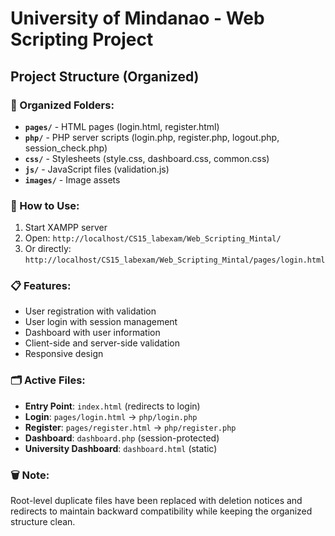 # University of Mindanao - Web Scripting Project

## Project Structure (Organized)

### 📁 Organized Folders:
- **`pages/`** - HTML pages (login.html, register.html)
- **`php/`** - PHP server scripts (login.php, register.php, logout.php, session_check.php)
- **`css/`** - Stylesheets (style.css, dashboard.css, common.css)
- **`js/`** - JavaScript files (validation.js)
- **`images/`** - Image assets

### 🚀 How to Use:
1. Start XAMPP server
2. Open: `http://localhost/CS15_labexam/Web_Scripting_Mintal/`
3. Or directly: `http://localhost/CS15_labexam/Web_Scripting_Mintal/pages/login.html`

### 📋 Features:
- User registration with validation
- User login with session management
- Dashboard with user information
- Client-side and server-side validation
- Responsive design

### 🗂️ Active Files:
- **Entry Point**: `index.html` (redirects to login)
- **Login**: `pages/login.html` → `php/login.php`
- **Register**: `pages/register.html` → `php/register.php`
- **Dashboard**: `dashboard.php` (session-protected)
- **University Dashboard**: `dashboard.html` (static)

### 🗑️ Note:
Root-level duplicate files have been replaced with deletion notices and redirects to maintain backward compatibility while keeping the organized structure clean.